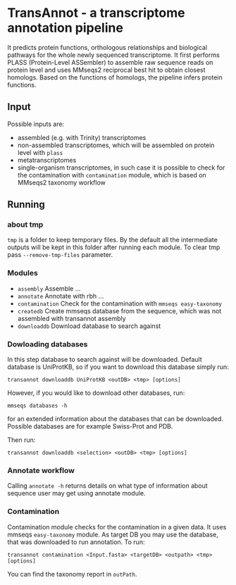 # TransAnnot - a transcriptome annotation pipeline
It predicts protein functions, orthologous relationships and biological pathways for the whole newly sequenced transcriptome.
It first performs PLASS (Protein-Level ASSembler) to assemble raw sequence reads on protein level and uses MMseqs2 reciprocal best hit to obtain closest homologs.
Based on the functions of homologs, the pipeline infers protein functions.

## Input
Possible inputs are:

* assembled (e.g. with Trinity) transcriptomes
* non-assembled transcriptomes, which will be assembled on protein level with `plass`
* metatranscriptomes
* single-organism transcriptomes, in such case it is possible to check for the contamination with `contamination` module, which is based on MMseqs2 taxonomy workflow

## Running

### about tmp

`tmp` is a folder to keep temporary files. By the default all the intermediate outputs will be kept in this folder after running each module. To clear tmp pass `--remove-tmp-files` parameter.

### Modules

* `assembly`            Assemble ...
* `annotate`            Annotate with rbh ...
* `contamination`       Check for the contamination with `mmseqs easy-taxonomy`
* `createdb`            Create mmseqs database from the sequence, which was not assembled with transannot assembly
* `downloaddb`          Download database to search against

### Dowloading databases

In this step database to search against will be downloaded.
Default database is UniProtKB, so if you want to download this database simply run:

    transannot downloaddb UniProtKB <outDB> <tmp> [options]
    
However, if you would like to download other databases, run:

    mmseqs databases -h

for an extended information about the databases that can be downloaded. 
Possible databases are for example Swiss-Prot and PDB. 

Then run:

    transannot downloaddb <selection> <outDB> <tmp> [options]

### Annotate workflow

Calling `annotate -h` returns details on what type of information about sequence user may get using annotate module. 

### Contamination

Contamination module checks for the contamination in a given data. It uses mmseqs `easy-taxonomy` module. As target DB you may use the database, that was downloaded to run annotation. To run:

    transannot contamination <Input.fasta> <targetDB> <outpath> <tmp> [options]
 
You can find the taxonomy report in `outPath`.
